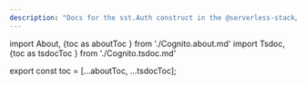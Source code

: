```yaml
---
description: "Docs for the sst.Auth construct in the @serverless-stack/resources package"
---
```

import About, {toc as aboutToc } from './Cognito.about.md'
import Tsdoc, {toc as tsdocToc } from './Cognito.tsdoc.md'

<About />
<Tsdoc />

export const toc = [...aboutToc, ...tsdocToc];
